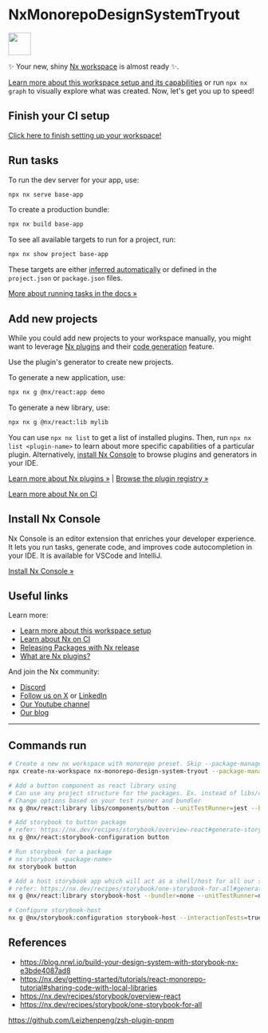 # NxMonorepoDesignSystemTryout

<a alt="Nx logo" href="https://nx.dev" target="_blank" rel="noreferrer"><img src="https://raw.githubusercontent.com/nrwl/nx/master/images/nx-logo.png" width="45"></a>

✨ Your new, shiny [Nx workspace](https://nx.dev) is almost ready ✨.

[Learn more about this workspace setup and its capabilities](https://nx.dev/getting-started/tutorials/react-monorepo-tutorial?utm_source=nx_project&amp;utm_medium=readme&amp;utm_campaign=nx_projects) or run `npx nx graph` to visually explore what was created. Now, let's get you up to speed!

## Finish your CI setup

[Click here to finish setting up your workspace!](https://cloud.nx.app/connect/s4A9fHu5ZL)


## Run tasks

To run the dev server for your app, use:

```sh
npx nx serve base-app
```

To create a production bundle:

```sh
npx nx build base-app
```

To see all available targets to run for a project, run:

```sh
npx nx show project base-app
```

These targets are either [inferred automatically](https://nx.dev/concepts/inferred-tasks?utm_source=nx_project&utm_medium=readme&utm_campaign=nx_projects) or defined in the `project.json` or `package.json` files.

[More about running tasks in the docs &raquo;](https://nx.dev/features/run-tasks?utm_source=nx_project&utm_medium=readme&utm_campaign=nx_projects)

## Add new projects

While you could add new projects to your workspace manually, you might want to leverage [Nx plugins](https://nx.dev/concepts/nx-plugins?utm_source=nx_project&utm_medium=readme&utm_campaign=nx_projects) and their [code generation](https://nx.dev/features/generate-code?utm_source=nx_project&utm_medium=readme&utm_campaign=nx_projects) feature.

Use the plugin's generator to create new projects.

To generate a new application, use:

```sh
npx nx g @nx/react:app demo
```

To generate a new library, use:

```sh
npx nx g @nx/react:lib mylib
```

You can use `npx nx list` to get a list of installed plugins. Then, run `npx nx list <plugin-name>` to learn about more specific capabilities of a particular plugin. Alternatively, [install Nx Console](https://nx.dev/getting-started/editor-setup?utm_source=nx_project&utm_medium=readme&utm_campaign=nx_projects) to browse plugins and generators in your IDE.

[Learn more about Nx plugins &raquo;](https://nx.dev/concepts/nx-plugins?utm_source=nx_project&utm_medium=readme&utm_campaign=nx_projects) | [Browse the plugin registry &raquo;](https://nx.dev/plugin-registry?utm_source=nx_project&utm_medium=readme&utm_campaign=nx_projects)


[Learn more about Nx on CI](https://nx.dev/ci/intro/ci-with-nx#ready-get-started-with-your-provider?utm_source=nx_project&utm_medium=readme&utm_campaign=nx_projects)

## Install Nx Console

Nx Console is an editor extension that enriches your developer experience. It lets you run tasks, generate code, and improves code autocompletion in your IDE. It is available for VSCode and IntelliJ.

[Install Nx Console &raquo;](https://nx.dev/getting-started/editor-setup?utm_source=nx_project&utm_medium=readme&utm_campaign=nx_projects)

## Useful links

Learn more:

- [Learn more about this workspace setup](https://nx.dev/getting-started/tutorials/react-monorepo-tutorial?utm_source=nx_project&amp;utm_medium=readme&amp;utm_campaign=nx_projects)
- [Learn about Nx on CI](https://nx.dev/ci/intro/ci-with-nx?utm_source=nx_project&utm_medium=readme&utm_campaign=nx_projects)
- [Releasing Packages with Nx release](https://nx.dev/features/manage-releases?utm_source=nx_project&utm_medium=readme&utm_campaign=nx_projects)
- [What are Nx plugins?](https://nx.dev/concepts/nx-plugins?utm_source=nx_project&utm_medium=readme&utm_campaign=nx_projects)

And join the Nx community:
- [Discord](https://go.nx.dev/community)
- [Follow us on X](https://twitter.com/nxdevtools) or [LinkedIn](https://www.linkedin.com/company/nrwl)
- [Our Youtube channel](https://www.youtube.com/@nxdevtools)
- [Our blog](https://nx.dev/blog?utm_source=nx_project&utm_medium=readme&utm_campaign=nx_projects)


---
## Commands run

```bash
# Create a new nx workspace with monorepo preset. Skip --package-manager if using npm
npx create-nx-workspace nx-monorepo-design-system-tryout --package-manager=pnpm --preset=react-monorepo

# Add a button component as react library using 
# Can use any project structure for the packages. Ex. instead of libs/components/button we can use packages/components/button or packages/button
# Change options based on your test runner and bundler
nx g @nx/react:library libs/components/button --unitTestRunner=jest --bundler=rollup

# Add storybook to button package
# refer: https://nx.dev/recipes/storybook/overview-react#generate-storybook-configuration-for-a-react-project
nx g @nx/react:storybook-configuration button

# Run storybook for a package
# nx storybook <package-name>
nx storybook button 

# Add a host storybook app which will act as a shell/host for all our stories
# refer: https://nx.dev/recipes/storybook/one-storybook-for-all#generate-a-new-library-that-will-host-our-storybook-instance
nx g @nx/react:library storybook-host --bundler=none --unitTestRunner=none --projectNameAndRootFormat=as-provided

# Configure storybook-host
nx g @nx/storybook:configuration storybook-host --interactionTests=true --uiFramework=@storybook/react-vite
```

## References

- https://blog.nrwl.io/build-your-design-system-with-storybook-nx-e3bde4087ad8
- https://nx.dev/getting-started/tutorials/react-monorepo-tutorial#sharing-code-with-local-libraries
- https://nx.dev/recipes/storybook/overview-react
- https://nx.dev/recipes/storybook/one-storybook-for-all



https://github.com/Leizhenpeng/zsh-plugin-pnpm